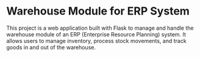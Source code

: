 # Warehouse Module for ERP System
This project is a web application built with Flask to manage and handle the warehouse module of an ERP (Enterprise Resource Planning) system. It allows users to manage inventory, process stock movements, and track goods in and out of the warehouse.
